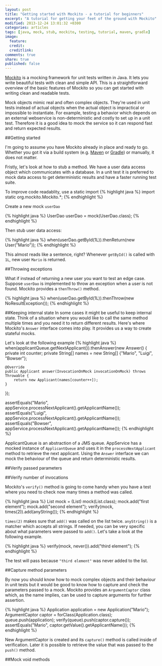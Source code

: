 ```yaml
---
layout: post
title: "Getting started with Mockito - a tutorial for beginners"
excerpt: "A tutorial for getting your feet of the ground with Mockito"
modified: 2013-12-24 13:01:32 +0300
categories: articles
tags: [java, mock, stub, mockito, testing, tutorial, maven, gradle]
image:
  feature: 
  credit: 
  creditlink: 
comments: true
share: true
published: false
---
```


[Mockito](http://mockito.org/ "Mockito homepage") is a mocking framework for unit tests written in Java. It lets you write beautiful tests with clean and simple API. This is a straightforward overview of the basic features of Mockito so you can get started with writing clean and readable tests.

Mock objects mimic real and often complex objects. They're used in unit tests instead of actual objects when the actual object is impractical or impossible to instantiate. For example, testing a behavior which depends on an external webservice is non-deterministic and costly to set up in a unit test. Therefore it is a good idea to mock the service so it can respond fast and return expected results.

##Getting started

I'm going to assume you have Mockito already in place and ready to go. Whether you got it via a build system (e.g. [Maven](https://maven.apache.org/ "Apache Maven Project homepage") or [Gradle](https://gradle.org/ "Gradle homepage")) or manually, it does not matter.

Fristly, let's look at how to stub a method. We have a user data access object which communicates with a database. In a unit test it is preferred to mock data access to get deterministic results and have a faster running test suite.

To improve code readablity, use a static import	
{% highlight java %}
import static org.mockito.Mockito.*;
{% endhighlight %}

Create a new mock `userDao`

{% highlight java %}
UserDao userDao = mock(UserDao.class);
{% endhighlight %}

Then stub user data access:

{% highlight java %}
when(userDao.getById(1L)).thenReturn(new User("Mario"));
{% endhighlight %}

This almost reads like a sentence, right? Whenever `getById()` is called with `1L`, new user `Mario` is returned.

##Throwing exceptions

What if instead of returning a new user you want to test an edge case. Suppose `userDao` is implemented to throw an exception when a user is not found. Mockito provides a `thenThrow()` method.

{% highlight java %}
when(userDao.getById(1L)).thenThrow(new NoResultException());
{% endhighlight %}

##Keeping internal state
In some cases it might be useful to keep internal state. Think of a situation where you would like to call the same method multiple times and you need it to return different results. Here's where Mockito's `Answer` interface comes into play. It provides us a way to create stateful mocks.

Let's look at the following example
{% highlight java %}
when(applicantQueue.getNextApplicant()).thenAnswer(new Answer<Applicant>() {
    private int counter;
    private String[] names = new String[] {"Mario", "Luigi", "Bowser"};

    @Override
    public Applicant answer(InvocationOnMock invocationOnMock) throws Throwable {
        return new Applicant(names[counter++]);
    }
});

assertEquals("Mario", appService.processNextApplicant().getApplicantName());
assertEquals("Luigi", appService.processNextApplicant().getApplicantName());
assertEquals("Bowser", appService.processNextApplicant().getApplicantName());
{% endhighlight %}

ApplicantQueue is an abstraction of a JMS queue. AppService has a mocked instance of `ApplicantQueue` and uses it in the `processNextApplicant` method to retrieve the next applicant. Using the `Answer` interface we can mock the behaviour of the queue and return deterministic results.

##Verify passed parameters

##Verify number of invocations

Mockito's `verify()` method is going to come handy when you have a test where you need to check now many times a method was called.

{% highlight java %}
List<String> mock = (List<String>) mock(List.class);
mock.add("first element");
mock.add("second element");
verify(mock, times(2)).add(anyString());
{% endhighlight %}

`times(2)` makes sure that `add()` was called on the list twice. `anyString()` is a matcher which accepts all strings. If needed, you can be very specific about what parameters were passed to `add()`. Let's take a look at the following example.

{% highlight java %}
verify(mock, never()).add("third element");
{% endhighlight %}

The test will pass because `"third element"` was never added to the list.

##Capture method parameters

By now you should know how to mock complex objects and their behaviour in unit tests but it would be good to know how to capture and check the parameters passed to a mock. Mockito provides an `ArgumentCaptor` class which, as the name implies, can be used to capture arguments for further assertion.

{% highlight java %}
Application application = new Application("Mario");
ArgumentCaptor<Application> captor = forClass(Application.class);
queue.push(application);
verify(queue).push(captor.capture());
assertEquals("Mario", captor.getValue().getApplicantName());
{% endhighlight %}

New ArgumentCaptor is created and its `capture()` method is called inside of verification. Later it is possible to retrieve the value that was passed to the `push()` method.

##Mock void methods